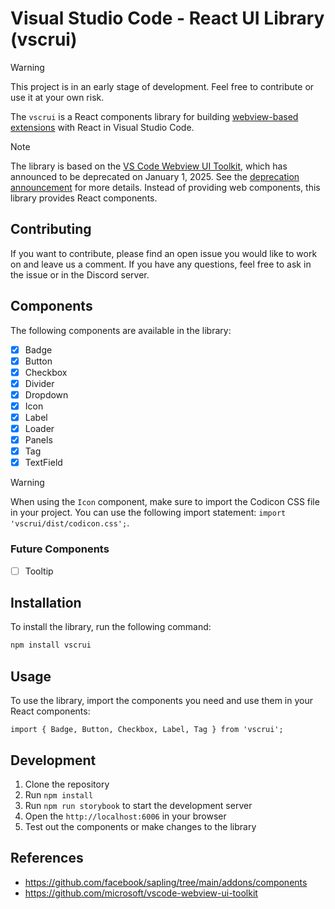 # Visual Studio Code - React UI Library (vscrui)

> [!WARNING]
> This project is in an early stage of development. Feel free to contribute or use it at your own risk.

The `vscrui` is a React components library for building [webview-based extensions](https://code.visualstudio.com/api/extension-guides/webview) with React in Visual Studio Code.

> [!NOTE]
> The library is based on the [VS Code Webview UI Toolkit](https://github.com/microsoft/vscode-webview-ui-toolkit), which has announced to be deprecated on January 1, 2025. See the [deprecation announcement](https://github.com/microsoft/vscode-webview-ui-toolkit/issues/561) for more details. Instead of providing web components, this library provides React components.

## Contributing

If you want to contribute, please find an open issue you would like to work on and leave us a comment. If you have any questions, feel free to ask in the issue or in the Discord server.

## Components

The following components are available in the library:

- [x] Badge
- [x] Button
- [x] Checkbox
- [x] Divider
- [x] Dropdown
- [x] Icon
- [x] Label
- [x] Loader
- [x] Panels
- [x] Tag
- [x] TextField

> [!WARNING]
> When using the `Icon` component, make sure to import the Codicon CSS file in your project. You can use the following import statement: `import 'vscrui/dist/codicon.css';`.

### Future Components

- [ ] Tooltip

## Installation

To install the library, run the following command:

```bash
npm install vscrui
```

## Usage

To use the library, import the components you need and use them in your React components:

```tsx
import { Badge, Button, Checkbox, Label, Tag } from 'vscrui';
```

## Development

1. Clone the repository
2. Run `npm install`
3. Run `npm run storybook` to start the development server
4. Open the `http://localhost:6006` in your browser
5. Test out the components or make changes to the library

## References

- <https://github.com/facebook/sapling/tree/main/addons/components>
- <https://github.com/microsoft/vscode-webview-ui-toolkit>
